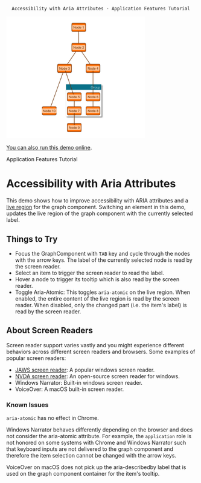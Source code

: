 #

      Accessibility with Aria Attributes - Application Features Tutorial

<img src="../../resources/image/tutorial3accessibility.png" alt="demo-thumbnail" height="320"/>

[You can also run this demo online](https://live.yworks.com/demos/03-tutorial-application-features/accessibility/index.html).

Application Features Tutorial

# Accessibility with Aria Attributes

This demo shows how to improve accessibility with ARIA attributes and a [live region](https://developer.mozilla.org/en-US/docs/Web/Accessibility/ARIA/ARIA_Live_Regions) for the graph component. Switching an element in this demo, updates the live region of the graph component with the currently selected label.

## Things to Try

- Focus the GraphComponent with `TAB` key and cycle through the nodes with the arrow keys. The label of the currently selected node is read by the screen reader.
- Select an item to trigger the screen reader to read the label.
- Hover a node to trigger its tooltip which is also read by the screen reader.
- Toggle Aria-Atomic: This toggles `aria-atomic` on the live region. When enabled, the entire content of the live region is read by the screen reader. When disabled, only the changed part (i.e. the item's label) is read by the screen reader.

## About Screen Readers

Screen reader support varies vastly and you might experience different behaviors across different screen readers and browsers. Some examples of popular screen readers:

- [JAWS screen reader](https://www.freedomscientific.com/products/software/jaws/): A popular windows screen reader.
- [NVDA screen reader](https://www.nvaccess.org/download/): An open-source screen reader for windows.
- Windows Narrator: Built-in windows screen reader.
- VoiceOver: A macOS built-in screen reader.

### Known Issues

`aria-atomic` has no effect in Chrome.

Windows Narrator behaves differently depending on the browser and does not consider the aria-atomic attribute. For example, the `application` role is not honored on some systems with Chrome and Windows Narrator such that keyboard inputs are not delivered to the graph component and therefore the item selection cannot be changed with the arrow keys.

VoiceOver on macOS does not pick up the aria-describedby label that is used on the graph component container for the item's tooltip.
